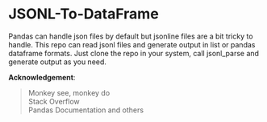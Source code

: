# JSONL-To-DataFrame
Pandas can handle json files by default but jsonline files are a bit tricky to handle. This repo can read jsonl files and generate output in list or pandas dataframe formats. Just clone the repo in your system, call jsonl_parse and generate output as you need.

**Acknowledgement**:
> Monkey see, monkey do <br>
> Stack Overflow <br>
> Pandas Documentation and others
